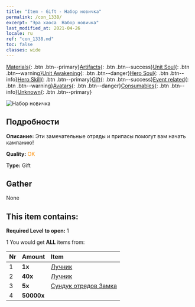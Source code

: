 ```yaml
---
title: "Item - Gift - Набор новичка"
permalink: /con_1338/
excerpt: "Эра хаоса  Набор новичка"
last_modified_at: 2021-04-26
locale: ru
ref: "con_1338.md"
toc: false
classes: wide
---
```

 [Materials](/ItemsRU/){: .btn .btn--primary}[Artifacts](/ItemsRU/Artifacts/){: .btn .btn--success}[Unit Soul](/ItemsRU/UnitSoul/){: .btn .btn--warning}[Unit Awakening](/ItemsRU/UnitAwakening/){: .btn .btn--danger}[Hero Soul](/ItemsRU/HeroSoul/){: .btn .btn--info}[Hero Skill](/ItemsRU/HeroSkill/){: .btn .btn--primary}[Gift](/ItemsRU/Gift/){: .btn .btn--success}[Event related](/ItemsRU/Events/){: .btn .btn--warning}[Avatars](/ItemsRU/Avatars/){: .btn .btn--danger}[Consumables](/ItemsRU/Consumables/){: .btn .btn--info}[Unknown](/ItemsRU/Unknown/){: .btn .btn--primary}

 ![Набор новичка](/images/t/i_906015.png)

## Подробности
 **Описание:** Эти замечательные отряды и припасы помогут вам начать кампанию!

 **Quality:** <span style="color: #FF8C00">OK</span>

 **Type:** Gift

## Gather

  None

## This item contains:

 **Required Level to open:** 1

 1 You would get **ALL** items  from:

  | Nr | Amount |     Item    |
  |:---|:-------|:------------|
  | 1 |  **1x** | [Лучник](/ru/units/Marksman/) |  | 
  | 2 |  **40x** | [Лучник](/ItemsRU/unt_191/) |  | 
  | 3 |  **5x** | [Сундук отрядов Замка](/ItemsRU/con_1269/) |  | 
  | 4 |  **50000x** | <i class="fas fa-coins"/> |  | 
